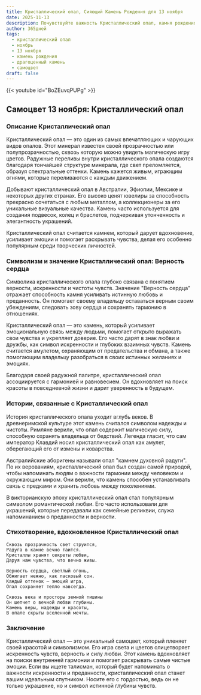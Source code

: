```yaml
---
title: Кристаллический опал, Сияющий Камень Рождения для 13 ноября
date: 2025-11-13
description: Почувствуйте важность Кристаллический опал, камня рождения 13 ноября, который символизирует Верность сердца. Пусть его красота и значение осветят ваш день.
author: 365дней
tags:
  - кристаллический опал
  - ноябрь
  - 13 ноября
  - камень рождения
  - драгоценный камень
  - самоцвет
draft: false
---
```


{{< youtube id="BoZEuvqPUPg" >}}

## Самоцвет 13 ноября: Кристаллический опал

### Описание Кристаллический опал

Кристаллический опал — это один из самых впечатляющих и чарующих видов опалов. Этот минерал известен своей прозрачностью или полупрозрачностью, сквозь которую можно увидеть магическую игру цветов. Радужные переливы внутри кристаллического опала создаются благодаря тончайшей структуре минерала, где свет преломляется, образуя спектральные оттенки. Камень кажется живым, играющим огнями, которые переливаются с каждым движением.

Добывают кристаллический опал в Австралии, Эфиопии, Мексике и некоторых других странах. Его высоко ценят ювелиры за способность прекрасно сочетаться с любым металлом, а коллекционеры за его уникальные визуальные качества. Камень часто используется для создания подвесок, колец и браслетов, подчеркивая утонченность и элегантность украшений.

Кристаллический опал считается камнем, который дарует вдохновение, усиливает эмоции и помогает раскрывать чувства, делая его особенно популярным среди творческих личностей.

### Символизм и значение Кристаллический опал: Верность сердца

Символика кристаллического опала глубоко связана с понятием верности, искренности и чистоты чувств. Значение "Верность сердца" отражает способность камня усиливать истинную любовь и преданность. Он помогает своему владельцу оставаться верным своим убеждениям, следовать зову сердца и сохранять гармонию в отношениях.

Кристаллический опал — это камень, который усиливает эмоциональную связь между людьми, помогает открыто выражать свои чувства и укрепляет доверие. Его часто дарят в знак любви и дружбы, как символ искренности и глубоких взаимных чувств. Камень считается амулетом, охраняющим от предательства и обмана, а также помогающим владельцу разобраться в своих истинных желаниях и эмоциях.

Благодаря своей радужной палитре, кристаллический опал ассоциируется с гармонией и равновесием. Он вдохновляет на поиск красоты в повседневной жизни и дарит уверенность в будущем.

### Истории, связанные с Кристаллический опал

История кристаллического опала уходит вглубь веков. В древнеримской культуре этот камень считался символом надежды и чистоты. Римляне верили, что опал содержит магическую силу, способную охранять владельца от бедствий. Легенда гласит, что сам император Клавдий носил кристаллический опал как амулет, оберегающий его от измены и коварства.

Австралийские аборигены называли опал "камнем духовной радуги". По их верованиям, кристаллический опал был создан самой природой, чтобы напоминать людям о важности гармонии между человеком и окружающим миром. Они верили, что камень способен устанавливать связь с предками и хранить любовь между поколениями.

В викторианскую эпоху кристаллический опал стал популярным символом романтической любви. Его часто использовали для украшений, которые передавали как семейные реликвии, служа напоминанием о преданности и верности.

### Стихотворение, вдохновленное Кристаллический опал

```
Сквозь прозрачность свет струится,  
Радуга в камне вечно таится.  
Кристаллы хранят секреты любви,  
Даруя нам чувства, что вечно живы.

Верность сердца, светлый огонь,  
Обжигает нежно, как ласковый сон.  
Каждый оттенок — эмоций игра,  
Опал сохраняет тепло навсегда.

Сквозь века и просторы земной тишины  
Он шепчет о вечной любви глубины.  
Камень веры, надежды и красоты,  
В опале скрыты вселенной мечты.
```

### Заключение

Кристаллический опал — это уникальный самоцвет, который пленяет своей красотой и символизмом. Его игра света и цветов олицетворяет искренность чувств, верность и силу любви. Этот камень вдохновляет на поиски внутренней гармонии и помогает раскрывать самые чистые эмоции. Если вы ищете талисман, который будет напоминать о важности искренности и преданности, кристаллический опал станет вашим идеальным спутником. Носите его с гордостью, ведь он не только украшение, но и символ истинной глубины чувств.